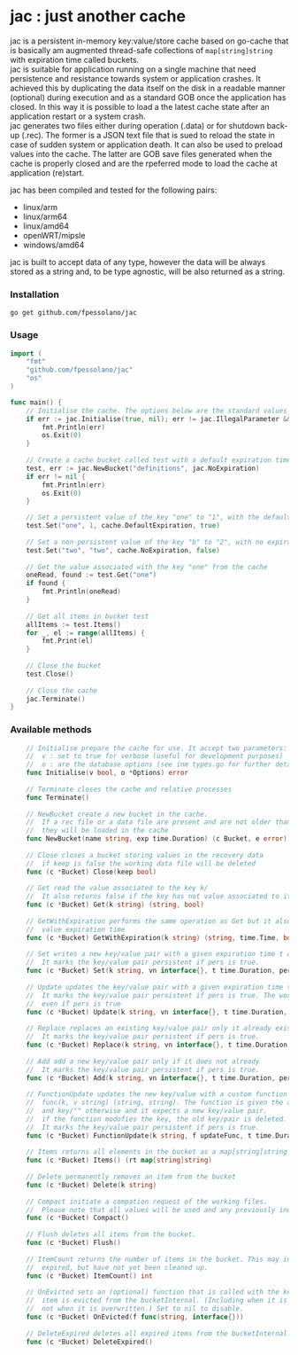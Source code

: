 # jac : just another cache

jac is a persistent in-memory key:value/store cache based on go-cache that is basically am augmented thread-safe collections of `map[string]string` with expiration time called buckets.  
jac is suitable for application running on a single machine that need persistence and resistance towards system or application crashes. It achieved this by duplicating the data itself on the disk in a readable manner (optional) during execution and as a standard GOB once the application has closed. In this way it is possible to load a the latest cache state after an application restart or a system crash.  
jac generates two files either during operation (.data) or for shutdown back-up (.rec). The former is a JSON text file that is sued to reload the state in case of sudden system or application death. It can also be used to preload values into the cache.  The latter are GOB save files generated when the cache is properly closed and are the rpeferred mode to load the cache at application (re)start.  

jac has been compiled and tested for the following pairs:  

 - linux/arm  
 - linux/arm64  
 - linux/amd64  
 - openWRT/mipsle 
 - windows/amd64  

jac is built to accept data of any type, however the data will be always stored as a string and, to be type agnostic, will be also returned as a string.  

### Installation

`go get github.com/fpessolano/jac`

### Usage

```go
import (
	"fmt"
	"github.com/fpessolano/jac"
	"os"
)

func main() {
    // Initialise the cache. The options below are the standard values
    if err := jac.Initialise(true, nil); err != jac.IllegalParameter && err != nil {
        fmt.Println(err)
        os.Exit(0)
    }
	
    // Create a cache bucket called test with a default expiration time (see types.go)
    test, err := jac.NewBucket("definitions", jac.NoExpiration)
    if err != nil {
        fmt.Println(err)
        os.Exit(0)
    }

    // Set a persistent value of the key "one" to "1", with the default expiration time
    test.Set("one", 1, cache.DefaultExpiration, true)
    
    // Set a non-persistent value of the key "b" to "2", with no expiration time
    test.Set("two", "two", cache.NoExpiration, false)
    
    // Get the value associated with the key "one" from the cache
    oneRead, found := test.Get("one")
    if found {
        fmt.Println(oneRead)
    }
	
    // Get all items in bucket test
    allItems := test.Items()
    for _, el := range(allItems) {
        fmt.Print(el)	
    }
    
    // Close the bucket
    test.Close()
    
    // Close the cache
    jac.Terminate()
}
```

### Available methods

```go
    // Initialise prepare the cache for use. It accept two parameters:
    //  v : set to true for verbose (useful for development purposes)
    //  o : are the database options (see inm types.go for further details)
    func Initialise(v bool, o *Options) error
    
    // Terminate closes the cache and relative processes
    func Terminate()
    
    // NewBucket create a new bucket in the cache.
    //  If a rec file or a data file are present and are not older than time.Now() - maxage,
    //  they will be loaded in the cache
    func NewBucket(name string, exp time.Duration) (c Bucket, e error) 
    
    // Close closes a bucket storing values in the recovery data
    //  if keep is false the working data file will be deleted
    func (c *Bucket) Close(keep bool) 
    
    // Get read the value associated to the key k/
    //  It also returns false if the key has not value associated to it
    func (c *Bucket) Get(k string) (string, bool) 
    
    // GetWithExpiration performs the same operation as Get but it also returns the
    //  value expiration time
    func (c *Bucket) GetWithExpiration(k string) (string, time.Time, bool) 
    
    // Set writes a new key/value pair with a given expiration time t and
    //  It marks the key/value pair persistent if pers is true.
    func (c *Bucket) Set(k string, vn interface{}, t time.Duration, pers bool) 
    
    // Update updates the key/value pair with a given expiration time t and
    //  It marks the key/value pair persistent if pers is true. The working file is not changed
    //  even if pers is true
    func (c *Bucket) Update(k string, vn interface{}, t time.Duration, pers bool) 
    
    // Replace replaces an existing key/value pair only it already existing.
    //  It marks the key/value pair persistent if pers is true.
    func (c *Bucket) Replace(k string, vn interface{}, t time.Duration, pers bool) 
    
    // Add add a new key/value pair only if it does not already
    //  It marks the key/value pair persistent if pers is true.
    func (c *Bucket) Add(k string, vn interface{}, t time.Duration, pers bool) (string, bool) 
    
    // FunctionUpdate updates the new key/value with a custom function of type
    //  func(k, v string) (string, string). The function is given the actual key/value pair is present
    //  and key/"" otherwise and it expects a new key/value pair.
    //  if the function modofies the key, the old key/pair is deleted.
    //  It marks the key/value pair persistent if pers is true.
    func (c *Bucket) FunctionUpdate(k string, f updateFunc, t time.Duration, pers bool) (string, string, bool) 
    
    // Items returns all elements in the bucket as a map[string]string
    func (c *Bucket) Items() (rt map[string]string) 
    
    // Delete permanently removes an item from the bucket
    func (c *Bucket) Delete(k string) 
    
    // Compact initiate a compation request of the working files.
    //  Please note that all values will be used and any previously indicated persistence flag will be ignored.
    func (c *Bucket) Compact() 
    
    // Flush deletes all items from the bucket.
    func (c *Bucket) Flush() 
    
    // ItemCount returns the number of items in the bucket. This may include items that have
    //  expired, but have not yet been cleaned up.
    func (c *Bucket) ItemCount() int 
    
    // OnEvicted sets an (optional) function that is called with the key and value when an
    //  item is evicted from the bucketInternal. (Including when it is deleted manually, but
    //  not when it is overwritten.) Set to nil to disable.
    func (c *Bucket) OnEvicted(f func(string, interface{})) 
    
    // DeleteExpired deletes all expired items from the bucketInternal.
    func (c *Bucket) DeleteExpired() 
```

